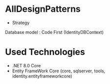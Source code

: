 # AllDesignPatterns
- Strategy

Database model : Code First (IdentityDBContext)

# Used Technologies

- .NET 8.0 Core
- Entity FrameWork Core (core, sqlserver, tools, identity.entityframeworkcore)
